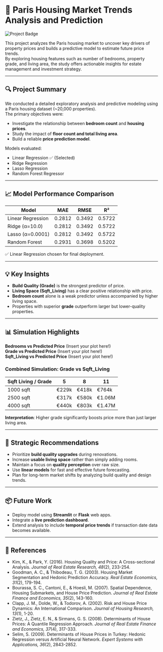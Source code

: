 
# 🏡 Paris Housing Market Trends Analysis and Prediction

![Project Badge](https://img.shields.io/badge/Project-Paris%20Housing%20Market%20Analysis-blueviolet?style=flat-square)

This project analyzes the Paris housing market to uncover key drivers of property prices and builds a predictive model to estimate future price trends.  
By exploring housing features such as number of bedrooms, property grade, and living area, the study offers actionable insights for estate management and investment strategy.

---

## 🔍 Project Summary

We conducted a detailed exploratory analysis and predictive modeling using a Paris housing dataset (~20,000 properties).  
The primary objectives were:
- Investigate the relationship between **bedroom count** and **housing prices**.
- Study the impact of **floor count and total living area**.
- Build a reliable **price prediction model**.

Models evaluated:
- Linear Regression ✅ (Selected)
- Ridge Regression
- Lasso Regression
- Random Forest Regressor

---

## 📈 Model Performance Comparison

| Model              | MAE    | RMSE   | R²     |
|--------------------|--------|--------|--------|
| Linear Regression  | 0.2812 | 0.3492 | 0.5722 |
| Ridge (α=10.0)      | 0.2812 | 0.3492 | 0.5722 |
| Lasso (α=0.0001)    | 0.2812 | 0.3492 | 0.5722 |
| Random Forest       | 0.2931 | 0.3698 | 0.5202 |

✅ Linear Regression chosen for final deployment.

---

## 💡 Key Insights

- **Build Quality (Grade)** is the strongest predictor of price.
- **Living Space (Sqft_Living)** has a clear positive relationship with price.
- **Bedroom count** alone is a weak predictor unless accompanied by higher living space.
- Properties with superior **grade** outperform larger but lower-quality properties.

---

## 📊 Simulation Highlights

**Bedrooms vs Predicted Price** (Insert your plot here!)  
**Grade vs Predicted Price** (Insert your plot here!)  
**Sqft_Living vs Predicted Price** (Insert your plot here!)

### Combined Simulation: Grade vs Sqft_Living

| Sqft Living / Grade | 5     | 8     | 11    |
|---------------------|-------|-------|-------|
| 1000 sqft           | €229k | €418k | €764k |
| 2500 sqft           | €317k | €580k | €1.06M |
| 4000 sqft           | €440k | €803k | €1.47M |

**Interpretation**: Higher grade significantly boosts price more than just larger living area.

---

## 📢 Strategic Recommendations

- Prioritize **build quality upgrades** during renovations.
- Increase **usable living space** rather than simply adding rooms.
- Maintain a focus on **quality perception** over raw size.
- Use **linear models** for fast and effective future forecasting.
- Plan for long-term market shifts by analyzing build quality and design trends.

---

## 📦 Future Work

- Deploy model using **Streamlit** or **Flask** web apps.
- Integrate a **live prediction dashboard**.
- Extend analysis to include **temporal price trends** if transaction date data becomes available.

---

## 📄 References
- Kim, K., & Park, Y. (2016). Housing Quality and Price: A Cross-sectional Analysis. *Journal of Real Estate Research, 48*(2), 233-254.
- Goodman, A. C., & Thibodeau, T. G. (2003). Housing Market Segmentation and Hedonic Prediction Accuracy. *Real Estate Economics, 31*(2), 179-194.
- Bourassa, S. C., Cantoni, E., & Hoesli, M. (2007). Spatial Dependence, Housing Submarkets, and House Price Prediction. *Journal of Real Estate Finance and Economics, 35*(2), 143-160.
- Clapp, J. M., Dolde, W., & Todorov, A. (2002). Risk and House Price Dynamics: An International Comparison. *Journal of Housing Research, 13*(1), 1-20.
- Zietz, J., Zietz, E. N., & Sirmans, G. S. (2008). Determinants of House Prices: A Quantile Regression Approach. *Journal of Real Estate Finance and Economics, 37*(4), 317-333.
- Selim, S. (2009). Determinants of House Prices in Turkey: Hedonic Regression versus Artificial Neural Network. *Expert Systems with Applications, 36*(2), 2843-2852.

